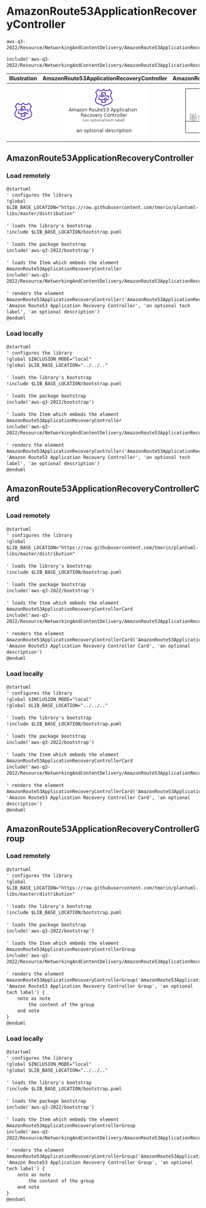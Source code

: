 # AmazonRoute53ApplicationRecoveryController


```text
aws-q3-2022/Resource/NetworkingAndContentDelivery/AmazonRoute53ApplicationRecoveryController
```

```text
include('aws-q3-2022/Resource/NetworkingAndContentDelivery/AmazonRoute53ApplicationRecoveryController')
```



| Illustration | AmazonRoute53ApplicationRecoveryController | AmazonRoute53ApplicationRecoveryControllerCard | AmazonRoute53ApplicationRecoveryControllerGroup |
| :---: | :---: | :---: | :---: |
| ![illustration for Illustration](../../../aws-q3-2022/Resource/NetworkingAndContentDelivery/AmazonRoute53ApplicationRecoveryController.png) | ![illustration for AmazonRoute53ApplicationRecoveryController](../../../aws-q3-2022/Resource/NetworkingAndContentDelivery/AmazonRoute53ApplicationRecoveryController.Local.png) | ![illustration for AmazonRoute53ApplicationRecoveryControllerCard](../../../aws-q3-2022/Resource/NetworkingAndContentDelivery/AmazonRoute53ApplicationRecoveryControllerCard.Local.png) | ![illustration for AmazonRoute53ApplicationRecoveryControllerGroup](../../../aws-q3-2022/Resource/NetworkingAndContentDelivery/AmazonRoute53ApplicationRecoveryControllerGroup.Local.png) |




## AmazonRoute53ApplicationRecoveryController

### Load remotely
```plantuml
@startuml
' configures the library
!global $LIB_BASE_LOCATION="https://raw.githubusercontent.com/tmorin/plantuml-libs/master/distribution"

' loads the library's bootstrap
!include $LIB_BASE_LOCATION/bootstrap.puml

' loads the package bootstrap
include('aws-q3-2022/bootstrap')

' loads the Item which embeds the element AmazonRoute53ApplicationRecoveryController
include('aws-q3-2022/Resource/NetworkingAndContentDelivery/AmazonRoute53ApplicationRecoveryController')

' renders the element
AmazonRoute53ApplicationRecoveryController('AmazonRoute53ApplicationRecoveryController', 'Amazon Route53 Application Recovery Controller', 'an optional tech label', 'an optional description')
@enduml
```

### Load locally
```plantuml
@startuml
' configures the library
!global $INCLUSION_MODE="local"
!global $LIB_BASE_LOCATION="../../.."

' loads the library's bootstrap
!include $LIB_BASE_LOCATION/bootstrap.puml

' loads the package bootstrap
include('aws-q3-2022/bootstrap')

' loads the Item which embeds the element AmazonRoute53ApplicationRecoveryController
include('aws-q3-2022/Resource/NetworkingAndContentDelivery/AmazonRoute53ApplicationRecoveryController')

' renders the element
AmazonRoute53ApplicationRecoveryController('AmazonRoute53ApplicationRecoveryController', 'Amazon Route53 Application Recovery Controller', 'an optional tech label', 'an optional description')
@enduml
```

## AmazonRoute53ApplicationRecoveryControllerCard

### Load remotely
```plantuml
@startuml
' configures the library
!global $LIB_BASE_LOCATION="https://raw.githubusercontent.com/tmorin/plantuml-libs/master/distribution"

' loads the library's bootstrap
!include $LIB_BASE_LOCATION/bootstrap.puml

' loads the package bootstrap
include('aws-q3-2022/bootstrap')

' loads the Item which embeds the element AmazonRoute53ApplicationRecoveryControllerCard
include('aws-q3-2022/Resource/NetworkingAndContentDelivery/AmazonRoute53ApplicationRecoveryController')

' renders the element
AmazonRoute53ApplicationRecoveryControllerCard('AmazonRoute53ApplicationRecoveryControllerCard', 'Amazon Route53 Application Recovery Controller Card', 'an optional description')
@enduml
```

### Load locally
```plantuml
@startuml
' configures the library
!global $INCLUSION_MODE="local"
!global $LIB_BASE_LOCATION="../../.."

' loads the library's bootstrap
!include $LIB_BASE_LOCATION/bootstrap.puml

' loads the package bootstrap
include('aws-q3-2022/bootstrap')

' loads the Item which embeds the element AmazonRoute53ApplicationRecoveryControllerCard
include('aws-q3-2022/Resource/NetworkingAndContentDelivery/AmazonRoute53ApplicationRecoveryController')

' renders the element
AmazonRoute53ApplicationRecoveryControllerCard('AmazonRoute53ApplicationRecoveryControllerCard', 'Amazon Route53 Application Recovery Controller Card', 'an optional description')
@enduml
```

## AmazonRoute53ApplicationRecoveryControllerGroup

### Load remotely
```plantuml
@startuml
' configures the library
!global $LIB_BASE_LOCATION="https://raw.githubusercontent.com/tmorin/plantuml-libs/master/distribution"

' loads the library's bootstrap
!include $LIB_BASE_LOCATION/bootstrap.puml

' loads the package bootstrap
include('aws-q3-2022/bootstrap')

' loads the Item which embeds the element AmazonRoute53ApplicationRecoveryControllerGroup
include('aws-q3-2022/Resource/NetworkingAndContentDelivery/AmazonRoute53ApplicationRecoveryController')

' renders the element
AmazonRoute53ApplicationRecoveryControllerGroup('AmazonRoute53ApplicationRecoveryControllerGroup', 'Amazon Route53 Application Recovery Controller Group', 'an optional tech label') {
    note as note
        the content of the group
    end note
}
@enduml
```

### Load locally
```plantuml
@startuml
' configures the library
!global $INCLUSION_MODE="local"
!global $LIB_BASE_LOCATION="../../.."

' loads the library's bootstrap
!include $LIB_BASE_LOCATION/bootstrap.puml

' loads the package bootstrap
include('aws-q3-2022/bootstrap')

' loads the Item which embeds the element AmazonRoute53ApplicationRecoveryControllerGroup
include('aws-q3-2022/Resource/NetworkingAndContentDelivery/AmazonRoute53ApplicationRecoveryController')

' renders the element
AmazonRoute53ApplicationRecoveryControllerGroup('AmazonRoute53ApplicationRecoveryControllerGroup', 'Amazon Route53 Application Recovery Controller Group', 'an optional tech label') {
    note as note
        the content of the group
    end note
}
@enduml
```

